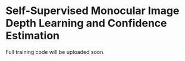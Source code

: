 # Self-Supervised Monocular Image Depth Learning and Confidence Estimation
Full training code will be uploaded soon.
